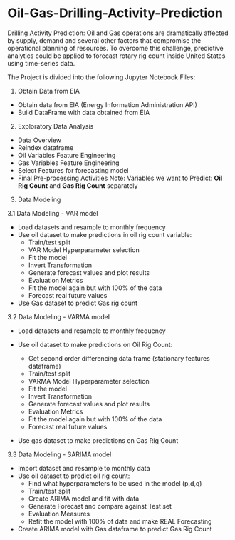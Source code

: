 # Oil-Gas-Drilling-Activity-Prediction
Drilling Activity Prediction: Oil and Gas operations are dramatically affected by supply, demand and several other factors that compromise the operational planning of resources. To overcome this challenge, predictive analytics could be applied to forecast rotary rig count inside United States using time-series data.

The Project is divided into the following Jupyter Notebook Files:

1. Obtain Data from EIA
- Obtain data from EIA (Energy Information Administration API)
- Build DataFrame with data obtained from EIA


2. Exploratory Data Analysis
- Data Overview
- Reindex dataframe
- Oil Variables Feature Engineering
- Gas Variables Feature Engineering
- Select Features for forecasting model
- Final Pre-processing Activities
Note: Variables we want to Predict: **Oil Rig Count** and **Gas Rig Count** separately


3. Data Modeling

3.1 Data Modeling - VAR model
- Load datasets and resample to monthly frequency
- Use oil dataset to make predictions in oil rig count variable:
    - Train/test split
    - VAR Model Hyperparameter selection
    - Fit the model
    - Invert Transformation
    - Generate forecast values and plot results
    - Evaluation Metrics
    - Fit the model again but with 100% of the data
    - Forecast real future values
- Use Gas dataset to predict Gas rig count


3.2 Data Modeling - VARMA model
- Load datasets and resample to monthly frequency
- Use oil dataset to make predictions on Oil Rig Count:
    - Get second order differencing data frame (stationary features dataframe) 
    - Train/test split
    - VARMA Model Hyperparameter selection
    - Fit the model
    - Invert Transformation
    - Generate forecast values and plot results
    - Evaluation Metrics
    - Fit the model again but with 100% of the data
    - Forecast real future values

- Use gas dataset to make predictions on Gas Rig Count


3.3 Data Modeling - SARIMA model
- Import dataset and resample to monthly data
- Use oil dataset to predict oil rig count:
    - Find what hyperparameters to be used in the model (p,d,q)
    - Train/test split
    - Create ARIMA model and fit with data
    - Generate Forecast and compare against Test set
    - Evaluation Measures
    - Refit the model with 100% of data and make REAL Forecasting
 - Create ARIMA model with Gas dataframe to predict Gas Rig Count
